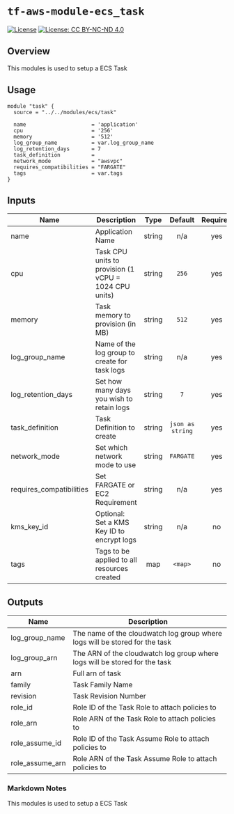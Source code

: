 # `tf-aws-module-ecs_task`

[![License](https://img.shields.io/badge/License-Apache_2.0-blue.svg)](https://opensource.org/licenses/Apache-2.0)
[![License: CC BY-NC-ND 4.0](https://img.shields.io/badge/License-CC_BY--NC--ND_4.0-lightgrey.svg)](https://creativecommons.org/licenses/by-nc-nd/4.0/)

## Overview

This modules is used to setup a ECS Task

## Usage

```golang
module "task" {
  source = "../../modules/ecs/task"

  name                     = 'application'
  cpu                      = '256'
  memory                   = '512'
  log_group_name           = var.log_group_name
  log_retention_days       = 7
  task_definition          =
  network_mode             = "awsvpc"
  requires_compatibilities = "FARGATE"
  tags                     = var.tags
}
```

## Inputs

| Name                     | Description                                           |  Type  |     Default      | Required |
| ------------------------ | ----------------------------------------------------- | :----: | :--------------: | :------: |
| name                     | Application Name                                      | string |       n/a        |   yes    |
| cpu                      | Task CPU units to provision (1 vCPU = 1024 CPU units) | string |      `256`       |   yes    |
| memory                   | Task memory to provision (in MB)                      | string |      `512`       |   yes    |
| log_group_name           | Name of the log group to create for task logs         | string |       n/a        |   yes    |
| log_retention_days       | Set how many days you wish to retain logs             | string |       `7`        |   yes    |
| task_definition          | Task Definition to create                             | string | `json as string` |   yes    |
| network_mode             | Set which network mode to use                         | string |    `FARGATE`     |   yes    |
| requires_compatibilities | Set FARGATE or EC2 Requirement                        | string |       n/a        |   yes    |
| kms_key_id               | Optional: Set a KMS Key ID to encrypt logs            | string |       n/a        |    no    |
| tags                     | Tags to be applied to all resources created           |  map   |     `<map>`      |    no    |

## Outputs

| Name            | Description                                                                 |
| --------------- | --------------------------------------------------------------------------- |
| log_group_name  | The name of the cloudwatch log group where logs will be stored for the task |
| log_group_arn   | The ARN of the cloudwatch log group where logs will be stored for the task  |
| arn             | Full arn of task                                                            |
| family          | Task Family Name                                                            |
| revision        | Task Revision Number                                                        |
| role_id         | Role ID of the Task Role to attach policies to                              |
| role_arn        | Role ARN of the Task Role to attach policies to                             |
| role_assume_id  | Role ID of the Task Assume Role to attach policies to                       |
| role_assume_arn | Role ARN of the Task Assume Role to attach policies to                      |

### Markdown Notes
<!-- optional markdown-notes-tree directory description starts here -->
This modules is used to setup a ECS Task
<!-- optional markdown-notes-tree directory description ends here -->
